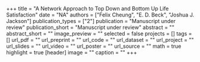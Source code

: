+++
title = "A Network Approach to Top Down and Bottom Up Life Satisfaction"
date = "NA"
authors = ["Felix Cheung", "E. D. Beck", "Joshua J. Jackson"]
publication_types = ["2"]
publication = "Manuscript under review"
publication_short = "Manuscript under review"
abstract = ""
abstract_short = ""
image_preview = ""
selected = false
projects = []
tags = []
url_pdf = ""
url_preprint = ""
url_code = ""
url_dataset = ""
url_project = ""
url_slides = ""
url_video = ""
url_poster = ""
url_source = ""
math = true
highlight = true
[header]
image = ""
caption = ""
+++
